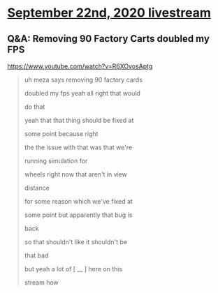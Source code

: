 # [September 22nd, 2020 livestream](../2020-09-22.md)
## Q&A: Removing 90 Factory Carts doubled my FPS
https://www.youtube.com/watch?v=R6XOvosAptg
> uh meza says removing 90 factory cards
> 
> doubled my fps yeah all right that would
> 
> do that
> 
> yeah that that thing should be fixed at
> 
> some point because right
> 
> the the issue with that was that we're
> 
> running simulation for
> 
> wheels right now that aren't in view
> 
> distance
> 
> for some reason which we've fixed at
> 
> some point but apparently that bug is
> 
> back
> 
> so that shouldn't like it shouldn't be
> 
> that bad
> 
> but yeah a lot of [ __ ] here on this
> 
> stream how
> 
